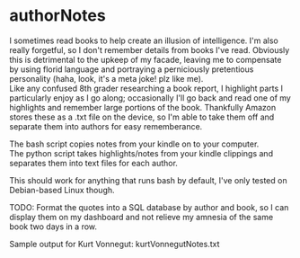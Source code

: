 # authorNotes
I sometimes read books to help create an illusion of intelligence. I'm also really forgetful, so I don't remember details from books I've read. Obviously this is detrimental to the upkeep of my facade, leaving me to compensate by using florid language and portraying a perniciously pretentious personality (haha, look, it's a meta joke! plz like me).  
Like any confused 8th grader researching a book report, I highlight parts I particularly enjoy as I go along; occasionally I'll go back and read one of my highlights and remember large portions of the book. Thankfully Amazon stores these as a .txt file on the device, so I'm able to take them off and separate them into authors for easy rememberance.

The bash script copies notes from your kindle on to your computer.  
The python script takes highlights/notes from your kindle clippings and separates them into text files for each author.

This should work for anything that runs bash by default, I've only tested on Debian-based Linux though.

TODO: Format the quotes into a SQL database by author and book, so I can display them on my dashboard and not relieve my amnesia of the same book two days in a row.

Sample output for Kurt Vonnegut: kurtVonnegutNotes.txt
